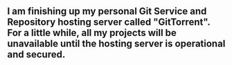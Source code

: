 <h2>I am finishing up my personal Git Service and Repository hosting server called "GitTorrent".<br>For a little while, all my projects will be unavailable until the hosting server is operational and secured.</h2>
